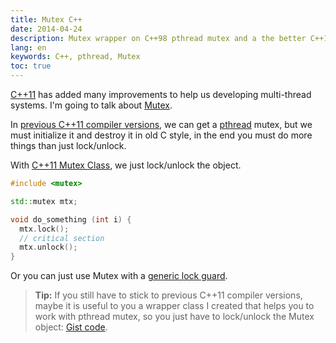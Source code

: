 ```yaml
---
title: Mutex C++
date: 2014-04-24
description: Mutex wrapper on C++98 pthread mutex and a the better C++11 std::mutex solution
lang: en
keywords: C++, pthread, Mutex
toc: true
---
```


[C++11](https://en.wikipedia.org/wiki/C++11) has added many improvements to help us developing multi-thread systems. I'm going to talk about [Mutex](https://en.wikipedia.org/wiki/Mutex).

In [previous C++11 compiler versions](https://clang.llvm.org/cxx_status.html), we can get a [pthread](https://en.wikipedia.org/wiki/POSIX_Threads) mutex, but we must initialize it and destroy it in old C style, in the end you must do more things than just lock/unlock.

With [C++11 Mutex Class](https://en.cppreference.com/w/cpp/thread/mutex), we just lock/unlock the object.

```cpp
#include <mutex>

std::mutex mtx;

void do_something (int i) {
  mtx.lock();
  // critical section
  mtx.unlock();
}
```

Or you can just use Mutex with a [generic lock guard](https://en.cppreference.com/w/cpp/thread/lock_guard).

> **Tip:** If you still have to stick to previous C++11 compiler versions, maybe it is useful to you a wrapper class I created that helps you to work with pthread mutex, so you just have to lock/unlock the Mutex object: [Gist code](https://gist.github.com/carlosvin/11257689).
